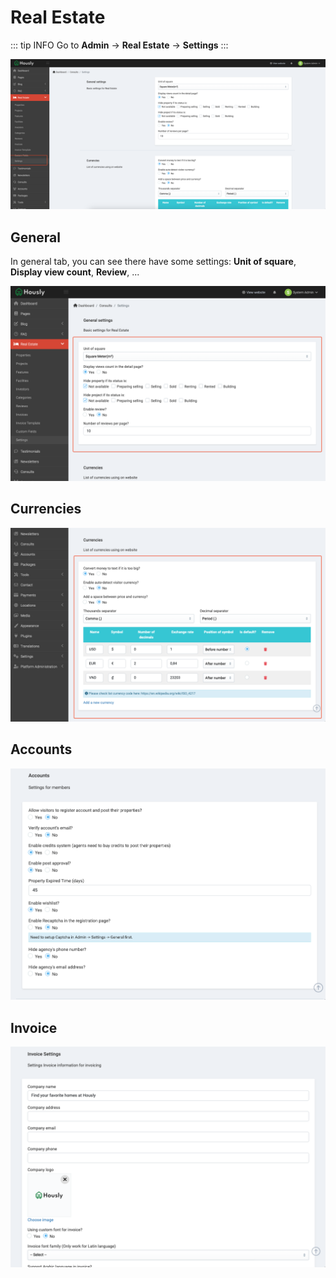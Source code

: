 # Real Estate

::: tip INFO
Go to **Admin** -> **Real Estate** -> **Settings**
:::

![Real Estate](./images/real-estate-1.png)

## General

In general tab, you can see there have some settings: **Unit of square**, **Display view count**, **Review**, ...

![General](./images/real-estate-2.png)

## Currencies

![Currencies](./images/real-estate-3.png)

## Accounts

![Accounts](./images/real-estate-4.png)

## Invoice

![Invoice](./images/real-estate-5.png)
